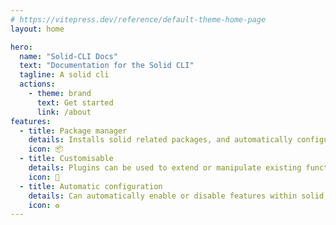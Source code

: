 ```yaml
---
# https://vitepress.dev/reference/default-theme-home-page
layout: home

hero:
  name: "Solid-CLI Docs"
  text: "Documentation for the Solid CLI"
  tagline: A solid cli
  actions:
    - theme: brand
      text: Get started
      link: /about
features:
  - title: Package manager
    details: Installs solid related packages, and automatically configure them in your project.
    icon: 📦
  - title: Customisable
    details: Plugins can be used to extend or manipulate existing functionality
    icon: 🎨
  - title: Automatic configuration
    details: Can automatically enable or disable features within solid, such as automatically enabling ssr
    icon: ♻
---
```

